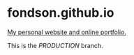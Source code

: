 # fondson.github.io

<a href="http://fondson.github.io">My personal website and online portfolio.</a>

This is the *PRODUCTION* branch.
